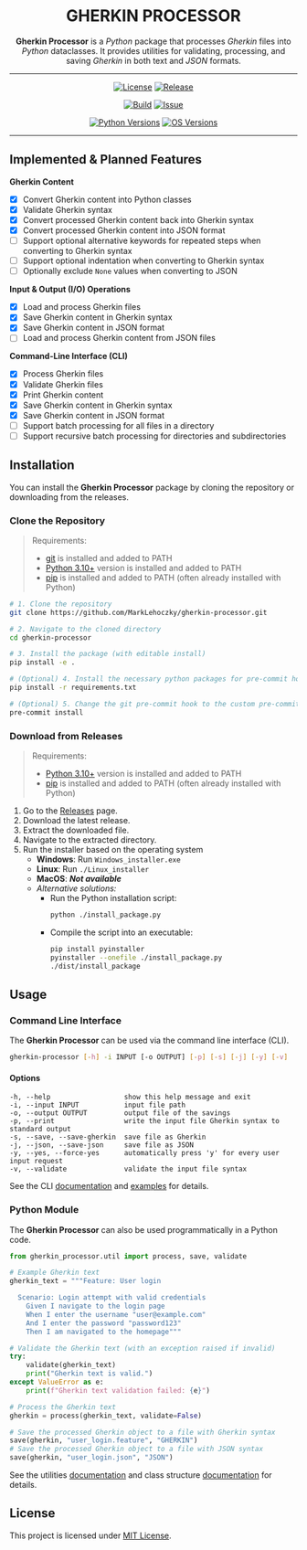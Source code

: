<div align="center">

# GHERKIN PROCESSOR

**Gherkin Processor** is a *Python* package that processes *Gherkin* files into *Python* dataclasses. It provides utilities for validating, processing, and saving *Gherkin* in both text and *JSON* formats.

---

[![License][license-badge]][license-link]
[![Release][release-badge]][release-link]

[![Build][build-badge]][build-link]
[![Issue][issue-badge]][issue-link]

[![Python Versions][python-badge]](#)
[![OS Versions][os-badge]](#)

---

</div>

## Implemented & Planned Features

**Gherkin Content**

- [x] Convert Gherkin content into Python classes
- [x] Validate Gherkin syntax
- [x] Convert processed Gherkin content back into Gherkin syntax
- [x] Convert processed Gherkin content into JSON format
- [ ] Support optional alternative keywords for repeated steps when converting to Gherkin syntax
- [ ] Support optional indentation when converting to Gherkin syntax
- [ ] Optionally exclude `None` values when converting to JSON

**Input & Output (I/O) Operations**

- [x] Load and process Gherkin files
- [x] Save Gherkin content in Gherkin syntax
- [x] Save Gherkin content in JSON format
- [ ] Load and process Gherkin content from JSON files

**Command-Line Interface (CLI)**

- [x] Process Gherkin files
- [x] Validate Gherkin files
- [x] Print Gherkin content
- [x] Save Gherkin content in Gherkin syntax
- [x] Save Gherkin content in JSON format
- [ ] Support batch processing for all files in a directory
- [ ] Support recursive batch processing for directories and subdirectories

## Installation

You can install the **Gherkin Processor** package by cloning the repository or downloading from the releases.

### Clone the Repository

> Requirements:
> - [git](https://git-scm.com/downloads) is installed and added to PATH
> - [Python 3.10+](https://www.python.org/downloads/) version is installed and added to PATH
> - [pip](https://pypi.org/project/pip/) is installed and added to PATH (often already installed with Python)

```sh
# 1. Clone the repository
git clone https://github.com/MarkLehoczky/gherkin-processor.git

# 2. Navigate to the cloned directory
cd gherkin-processor

# 3. Install the package (with editable install)
pip install -e .

# (Optional) 4. Install the necessary python packages for pre-commit hook
pip install -r requirements.txt

# (Optional) 5. Change the git pre-commit hook to the custom pre-commit configuration
pre-commit install
```

### Download from Releases

> Requirements:
> - [Python 3.10+](https://www.python.org/downloads/) version is installed and added to PATH
> - [pip](https://pypi.org/project/pip/) is installed and added to PATH (often already installed with Python)

1. Go to the [Releases](https://github.com/MarkLehoczky/gherkin-processor/releases) page.
2. Download the latest release.
3. Extract the downloaded file.
4. Navigate to the extracted directory.
5. Run the installer based on the operating system
    - **Windows**: Run `Windows_installer.exe`
    - **Linux**: Run `./Linux_installer`
    - **MacOS**: ***Not available***
    - *Alternative solutions:*
        - Run the Python installation script:
          ```sh
          python ./install_package.py
          ```
        - Compile the script into an executable:
          ```sh
          pip install pyinstaller
          pyinstaller --onefile ./install_package.py
          ./dist/install_package
          ```

## Usage

### Command Line Interface

The **Gherkin Processor** can be used via the command line interface (CLI).

```sh
gherkin-processor [-h] -i INPUT [-o OUTPUT] [-p] [-s] [-j] [-y] [-v]
```

#### Options

```text
-h, --help                  show this help message and exit
-i, --input INPUT           input file path
-o, --output OUTPUT         output file of the savings
-p, --print                 write the input file Gherkin syntax to standard output
-s, --save, --save-gherkin  save file as Gherkin
-j, --json, --save-json     save file as JSON
-y, --yes, --force-yes      automatically press 'y' for every user input request
-v, --validate              validate the input file syntax
```

See the CLI [documentation](docs/cli.md) and [examples](examples/cli.ipynb) for details.

### Python Module

The **Gherkin Processor** can also be used programmatically in a Python code.

```python
from gherkin_processor.util import process, save, validate

# Example Gherkin text
gherkin_text = """Feature: User login

  Scenario: Login attempt with valid credentials
    Given I navigate to the login page
    When I enter the username "user@example.com"
    And I enter the password "password123"
    Then I am navigated to the homepage"""

# Validate the Gherkin text (with an exception raised if invalid)
try:
    validate(gherkin_text)
    print("Gherkin text is valid.")
except ValueError as e:
    print(f"Gherkin text validation failed: {e}")

# Process the Gherkin text
gherkin = process(gherkin_text, validate=False)

# Save the processed Gherkin object to a file with Gherkin syntax
save(gherkin, "user_login.feature", "GHERKIN")
# Save the processed Gherkin object to a file with JSON syntax
save(gherkin, "user_login.json", "JSON")
```

See the utilities [documentation](docs/utilities.md) and class structure [documentation](docs/classes.md) for details.

## License

This project is licensed under [MIT License](LICENSE).

[license-link]:  https://github.com/MarkLehoczky/gherkin-processor/blob/main/LICENSE
[release-link]:  https://github.com/MarkLehoczky/gherkin-processor/releases
[build-link]:https://github.com/MarkLehoczky/gherkin-processor/actions
[issue-link]:   https://github.com/MarkLehoczky/gherkin-processor/issues

[license-badge]: https://img.shields.io/github/license/marklehoczky/gherkin-processor?style=for-the-badge&color=success
[release-badge]: https://img.shields.io/github/v/release/marklehoczky/gherkin-processor?include_prereleases&sort=date&display_name=tag&style=for-the-badge&color=success
[build-badge]:   https://img.shields.io/github/actions/workflow/status/marklehoczky/gherkin-processor/ci_main.yml?style=for-the-badge
[issue-badge]:  https://img.shields.io/github/issues/marklehoczky/gherkin-processor?style=for-the-badge
[python-badge]:  https://img.shields.io/badge/Python-3.10_%7C_latest-blue?style=for-the-badge
[os-badge]:  https://img.shields.io/badge/OS-Windows_%7C_Linux_%7C_MacOS-blue?style=for-the-badge
